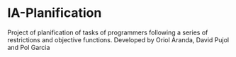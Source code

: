 # IA-Planification
Project of planification of tasks of programmers following a series of restrictions and objective functions.
Developed by Oriol Aranda, David Pujol and Pol Garcia

